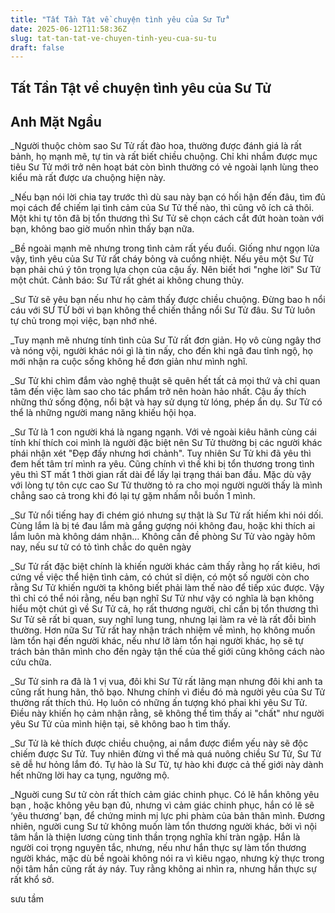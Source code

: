 ```yaml
---
title: "Tất Tần Tật về chuyện tình yêu của Sư Tử"
date: 2025-06-12T11:58:36Z
slug: tat-tan-tat-ve-chuyen-tinh-yeu-cua-su-tu
draft: false
---
```


## Tất Tần Tật về chuyện tình yêu của Sư Tử

## Anh Mặt Ngầu

_Người thuộc chòm sao Sư Tử rất đào hoa, thường được đánh giá là rất bảnh, họ mạnh mẽ, tự tin và rất biết chiều chuộng. Chỉ khi nhắm được mục tiêu Sư Tử mới trở nên hoạt bát còn bình thường có vẻ ngoài lạnh lùng theo kiểu mà rất được ưa chuộng hiện này.

_Nếu bạn nói lời chia tay trước thì dù sau này bạn có hối hận đến đâu, tìm đủ mọi cách để chiếm lại tình cảm của Sư Tử thế nào, thì cũng vô ích cả thôi. Một khi tự tôn đã bị tổn thương thì Sư Tử sẽ chọn cách cắt đứt hoàn toàn với bạn, không bao giờ muốn nhìn thấy bạn nữa.

_Bề ngoài mạnh mẽ nhưng trong tình cảm rất yếu đuối. Giống như ngọn lửa vậy, tình yêu của Sư Tử rất cháy bỏng và cuồng nhiệt. Nếu yêu một Sư Tử bạn phải chú ý tôn trọng lựa chọn của cậu ấy. Nên biết hơi "nghe lời" Sư Tử một chút. Cảnh báo: Sư Tử rất ghét ai không chung thủy.

_Sư Tử sẽ yêu bạn nếu như họ cảm thấy được chiều chuộng. Đừng bao h nổi cáu với SƯ TỬ bởi vì bạn không thể chiến thắng nổi Sư Tử đâu. Sư Tử luôn tự chủ trong mọi việc, bạn nhớ nhé.

_Tuy mạnh mẽ nhưng tính tình của Sư Tử rất đơn giản. Họ vô cùng ngây thơ và nóng vội, người khác nói gì là tin nấy, cho đến khi ngã đau tỉnh ngộ, họ mới nhận ra cuộc sống không hề đơn giản như mình nghĩ.

_Sư Tử khi chìm đắm vào nghệ thuật sẽ quên hết tất cả mọi thứ và chỉ quan tâm đến việc làm sao cho tác phẩm trở nên hoàn hảo nhất. Cậu ấy thích những thứ sống động, nổi bật và hay sử dụng từ lóng, phép ẩn dụ. Sư Tử có thể là những người mang năng khiếu hội họa.

_Sư Tử là 1 con người khá là ngang ngạnh. Với vẻ ngoài kiêu hãnh cùng cái tính khí thích coi mình là người đặc biệt nên Sư Tử thường bị các người khác phái nhận xét "Đẹp đấy nhưng hơi chảnh". Tuy nhiên Sư Tử khi đã yêu thì đem hết tâm trí mình ra yêu. Cũng chính vì thế khi bị tổn thương trong tình yêu thì ST mất 1 thời gian rất dài để lấy lại trạng thái ban đầu. Mặc dù vậy với lòng tự tôn cực cao Sư Tử thường tỏ ra cho mọi người người thấy là mình chẳng sao cả trong khi đó lại tự gặm nhấm nỗi buồn 1 mình.

_Sư Tử nổi tiếng hay đi chém gió nhưng sự thật là Sư Tử rất hiếm khi nói dối. Cùng lắm là bị té đau lắm mà gắng gượng nói không đau, hoặc khi thích ai lắm luôn mà không dám nhận… Không cần đề phòng Sư Tử vào ngày hôm nay, nếu sư tử có tỏ tình chắc do quên ngày

_Sư Tử rất đặc biệt chính là khiến người khác cảm thấy rằng họ rất kiêu, hơi cứng về việc thể hiện tình cảm, có chút sĩ diện, có một số người còn cho rằng Sư Tử khiến người ta không biết phải làm thế nào để tiếp xúc được. Vậy thì chỉ có thể nói rằng, nếu bạn nghĩ Sư Tử như vậy có nghĩa là bạn không hiểu một chút gì về Sư Tử cả, họ rất thương người, chỉ cần bị tổn thương thì Sư Tử sẽ rất bi quan, suy nghĩ lung tung, nhưng lại làm ra vẻ là rất đỗi bình thường. Hơn nữa Sư Tử rất hay nhận trách nhiệm về mình, họ không muốn làm tổn hại đến người khác, nếu như lỡ làm tổn hại người khác, họ sẽ tự trách bản thân mình cho đến ngày tận thế của thế giới cũng không cách nào cứu chữa.

_Sư Tử sinh ra đã là 1 vị vua, đôi khi Sư Tử rất lãng mạn nhưng đôi khi anh ta cũng rất hung hãn, thô bạo. Nhưng chính vì điều đó mà người yêu của Sư Tử thường rất thích thú. Họ luôn có những ấn tượng khó phai khi yêu Sư Tử. Điều này khiến họ cảm nhận rằng, sẽ không thể tìm thấy ai "chất" như người yêu Sư Tử của mình hiện tại, sẽ không bao h tìm thấy.

_Sư Tử là kẻ thích được chiều chuộng, ai nắm được điểm yếu này sẽ độc chiếm được Sư Tử. Tuy nhiên đừng vì thế mà quá nuông chiều Sư Tử, Sư Tử sẽ dễ hư hỏng lắm đó. Tự hào là Sư Tử, tự hào khi được cả thế giới này dành hết những lời hay ca tụng, ngưởng mộ.

_Nguời cung Sư tử còn rất thích cảm giác chinh phục. Có lẽ hắn không yêu bạn , hoặc không yêu bạn đủ, nhưng vì cảm giác chinh phục, hắn có lẽ sẽ ‘yêu thương’ bạn, để chứng minh mị lực phi phàm của bản thân mình. Đương nhiên, người cung Sư tử không muốn làm tổn thương người khác, bởi vì nội tâm hắn là thiện lương cùng tinh thần trọng nghĩa khí tràn ngập. Hắn là người coi trọng nguyên tắc, nhưng, nếu như hắn thực sự làm tổn thương người khác, mặc dù bề ngoài không nói ra vì kiêu ngạo, nhưng kỳ thực trong nội tâm hắn cũng rất áy náy. Tuy rằng không ai nhìn ra, nhưng hắn thực sự rất khổ sở.

sưu tầm​